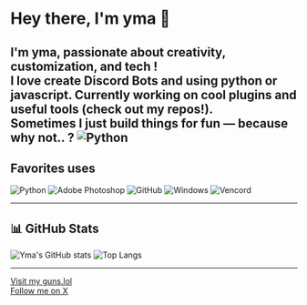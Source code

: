# Hey there, I'm yma 👋

I'm yma, passionate about creativity, customization, and tech !  
I love create Discord Bots and using python or javascript.
Currently working on cool plugins and useful tools (check out my repos!).  
Sometimes I just build things for fun — because why not.. ?
![Python](https://img.shields.io/badge/Python-3776AB?style=for-the-badge&logo=python&logoColor=white&color=orange&logoWidth=50)
---

## Favorites uses

![Python](https://img.shields.io/badge/Python-3776AB?style=for-the-badge&logo=python&logoColor=white)
![Adobe Photoshop](https://img.shields.io/badge/Adobe%20Photoshop-31A8FF?style=for-the-badge&logo=Adobe-Photoshop&logoColor=white)
![GitHub](https://img.shields.io/badge/GitHub-181717?style=for-the-badge&logo=github&logoColor=white)
![Windows](https://img.shields.io/badge/Windows-0078D6?style=for-the-badge&logo=windows&logoColor=white)
![Vencord](https://img.shields.io/badge/Vencord-5865F2?style=for-the-badge&logo=discord&logoColor=white)

---

## 📊 GitHub Stats

![Yma's GitHub stats](https://github-readme-stats.vercel.app/api?username=luciacaminos&show_icons=true&theme=tokyonight)
![Top Langs](https://github-readme-stats.vercel.app/api/top-langs/?username=luciacaminos&layout=compact&theme=tokyonight)

---

[Visit my guns.lol](https://guns.lol/kfc)  
[Follow me on X](https://x.com/yamofficiel_)

